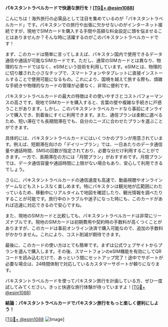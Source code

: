 **パキスタントラベルカードで快適な旅行を！[[TG💪+ @esim1088](https://t.me/s/esim1088)]**

こんにちは！海外旅行の必需品として注目を集めているのが「パキスタントラベルカード」です。パキスタンでの旅行や出張に欠かせないのがインターネット接続ですが、現地でSIMカードを購入する手間や高額な料金設定に頭を悩ませることはありませんか？そんな時に活躍するのがこのパキスタントラベルカードです！

まず、このカードは簡単に言ってしまえば、パキスタン国内で使用できるデータ通信や通話が可能なSIMカードです。ただし、通常のSIMカードとは異なり、物理的なカードではなく、eSIMという技術を利用しています。eSIMとは、物理的に切り離された小さなチップで、スマートフォンやタブレットに直接インストールすることで使用可能になるもの。これにより、国境を越えて旅する際も、煩雑な手続きや物理的なカードの管理が必要なく、非常に便利です。

パキスタントラベルカードの最大の特徴はその使いやすさとコストパフォーマンスの高さです。現地でSIMカードを購入すると、言葉の壁や複雑な手続きに戸惑うことがあります。しかし、このパキスタントラベルカードなら事前にオンラインで購入でき、到着後にすぐに利用できます。また、通信プランは柔軟に選べるため、短い滞在でも長期間滞在でも、自分のニーズに合わせたプランを選ぶことができます。

具体的には、パキスタントラベルカードにはいくつかのプランが用意されています。例えば、短期滞在向けの「デイリープラン」では、一日あたりのデータ通信量や通話時間、SMSの回数が指定されており、必要な分だけ利用することができます。一方で、長期滞在の方には「月間プラン」がおすすめです。月間プランでは、データ通信容量や通話時間に上限がない場合もあり、安心して利用できるでしょう。

さらに、パキスタントラベルカードの通信速度も高速で、動画視聴やオンラインゲームなどもストレスなく楽しめます。特にパキスタンは観光地が広範囲にわたっているため、移動中にリアルタイムで地図を確認したり、観光情報を調べたりすることが可能です。旅行中のトラブルや迷子になった時にも、このカードがあれば迅速に対応できるので安心ですね。

また、現地のSIMカードと比較しても、パキスタントラベルカードは非常にリーズナブルです。現地のSIMカードは初期費用や契約時の手数料が高くつくことがありますが、このカードは事前オンライン決済で購入可能なので、追加の手数料がかかりません。これにより、コスト削減が期待できます。

最後に、このカードの使い方はとても簡単です。まずは公式ウェブサイトからプランを選んで購入します。その後、スマートフォンのeSIM機能を有効にしてQRコードを読み込むだけで、あっという間にセットアップ完了！途中でサポートが必要な場合は、24時間体制で対応しているカスタマーサポートが頼りになります。

パキスタントラベルカードを使ってパキスタン旅行を計画している方、ぜひ一度試してみてください。きっと快適な旅行体験が待っていますよ！[[TG💪+ @esim1088](https://t.me/s/esim1088)]

**結論：パキスタントラベルカードでパキスタン旅行をもっと楽しく便利にしよう！**

[[TG💪+ @esim1088](https://t.me/s/esim1088) ![Image](https://i.postimg.cc/Y0z9fWf4/image.png)]